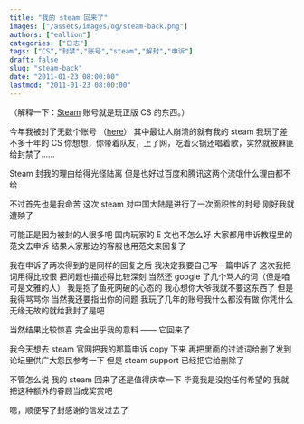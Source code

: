 ```yaml
---
title: "我的 steam 回来了"
images: ["/assets/images/og/steam-back.png"]
authors: ["eallion"]
categories: ["日志"]
tags: ["CS","封禁","账号","steam","解封","申诉"]
draft: false
slug: "steam-back"
date: "2011-01-23 08:00:00"
lastmod: "2011-01-23 08:00:00"
---
```


（解释一下：[Steam](http://baike.baidu.com/view/1325872.htm) 账号就是玩正版 CS 的东西。）

今年我被封了无数个账号 （[here](http://eallion.com/banned-account-list)）
其中最让人崩溃的就有我的 steam
我玩了差不多十年的 CS
你想想，你带着队友，上了网，吃着火锅还唱着歌，实然就被麻匪给封禁了……

Steam 封我的理由给得光怪陆离
但是也好过百度和腾讯这两个流氓什么理由都不给

不过首先也是我命苦
这次 steam 对中国大陆是进行了一次面积性的封号
刚好我就遭殃了

可能正是因为被封的人很多吧
国内玩家的 E 文也不怎么好
大家都用申诉教程里的范文去申诉
结果人家那边的客服也用范文来回复了

我在申诉了两次得到的是同样的回复之后
我决定我要自己写一篇申诉了
这次我把词用得比较恨
把问题也描述得比较深刻
当然还 google 了几个骂人的词（但是咱可是文雅的人）
我是抱了鱼死网破的心态的
我心想你大爷我就不要这东西了
但是我得骂骂你
当然我还要指出你的问题
我玩了几年的账号我什么都没有做
你凭什么无缘无故的就给我封了是吧

当然结果比较惊喜
完全出乎我的意料 —— 它回来了

我今天想去 steam 官网把我的那篇申诉 copy 下来
再把里面的过滤词给删了发到论坛里供广大怨民参考一下
但是 steam support 已经把它给删除了

不管怎么说
我的 steam 回来了还是值得庆幸一下
毕竟我是没抱任何希望的
我就把这种额外的眷顾当成奖赏吧

嗯，顺便写了封感谢的信发过去了

